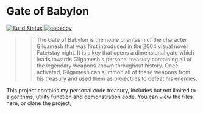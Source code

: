 # Gate of Babylon
[![Build Status](https://travis-ci.org/MarkWh1te/Gate-of-Babylon.svg?branch=master)](https://travis-ci.org/MarkWh1te/Gate-of-Babylon)
[![codecov](https://codecov.io/gh/MarkWh1te/Gate-of-Babylon/branch/master/graph/badge.svg)](https://codecov.io/gh/MarkWh1te/Gate-of-Babylon)

>>The Gate of Babylon is the noble phantasm of the character Gilgamesh that was first introduced in the 2004 visual novel Fate/stay night. It is a key that opens a dimensional gate which leads towards Gilgamesh's personal treasury containing all of the legendary weapons known throughout history. Once activated, Gilgamesh can summon all of these weapons from his treasury and used them as projectiles to defeat his enemies.

This project contains my personal code treasury, includes but not limited to algorithms, utility function and demonstration code.
You can view the files here, or clone the project,
